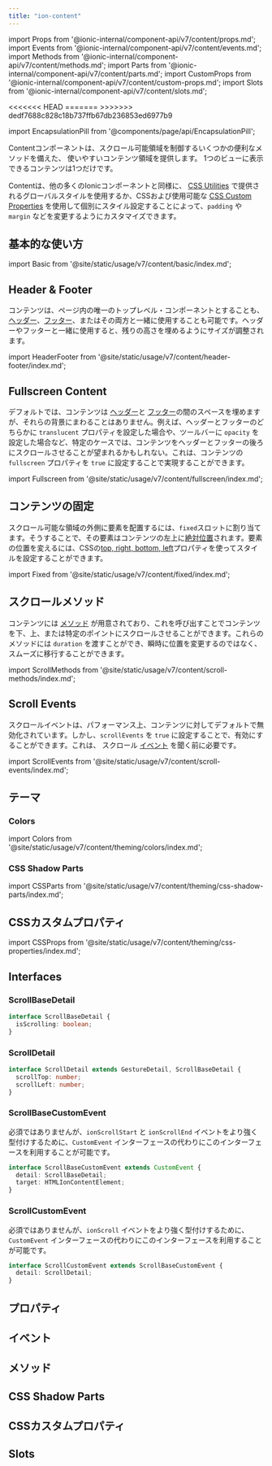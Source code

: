 ```yaml
---
title: "ion-content"
---
```

import Props from '@ionic-internal/component-api/v7/content/props.md';
import Events from '@ionic-internal/component-api/v7/content/events.md';
import Methods from '@ionic-internal/component-api/v7/content/methods.md';
import Parts from '@ionic-internal/component-api/v7/content/parts.md';
import CustomProps from '@ionic-internal/component-api/v7/content/custom-props.md';
import Slots from '@ionic-internal/component-api/v7/content/slots.md';

<head>
<<<<<<< HEAD
  <title>ion-content: Scrollable Component for Ionic App Content</title>
  <meta name="description" content="ion-contentは、スクロール可能な領域を制御する便利なメソッドを備えた、使いやすいコンテンツ領域を提供します。このIonicアプリ用CSSコンポーネントの詳細については、こちらをご覧ください。" />
=======
  <title>ion-content: Scrollable Component for Ionic App Content</title>
  <meta name="description" content="ion-content provides an easy to use content area with useful methods to control the scrollable area. Learn more about this CSS component for Ionic apps." />
>>>>>>> dedf7688c828c18b737ffb67db236853ed6977b9
</head>

import EncapsulationPill from '@components/page/api/EncapsulationPill';

<EncapsulationPill type="shadow" />


Contentコンポーネントは、スクロール可能領域を制御するいくつかの便利なメソッドを備えた、
使いやすいコンテンツ領域を提供します。
1つのビューに表示できるコンテンツは1つだけです。

Contentは、他の多くのIonicコンポーネントと同様に、 [CSS Utilities](/docs/layout/css-utilities) で提供されるグローバルスタイルを使用するか、CSSおよび使用可能な [CSS Custom Properties](#css-custom-properties) を使用して個別にスタイル設定することによって、`padding` や `margin` などを変更するようにカスタマイズできます。


## 基本的な使い方

import Basic from '@site/static/usage/v7/content/basic/index.md';

<Basic />


## Header & Footer

コンテンツは、ページ内の唯一のトップレベル・コンポーネントとすることも、[ヘッダー](./header)、[フッター](./footer)、またはその両方と一緒に使用することも可能です。ヘッダーやフッターと一緒に使用すると、残りの高さを埋めるようにサイズが調整されます。

import HeaderFooter from '@site/static/usage/v7/content/header-footer/index.md';

<HeaderFooter />


## Fullscreen Content

デフォルトでは、コンテンツは [ヘッダー](./header)と [フッター](./footer)の間のスペースを埋めますが、それらの背景にまわることはありません。例えば、ヘッダーとフッターのどちらかに `translucent` プロパティを設定した場合や、ツールバーに `opacity` を設定した場合など、特定のケースでは、コンテンツをヘッダーとフッターの後ろにスクロールさせることが望まれるかもしれない。これは、コンテンツの `fullscreen` プロパティを `true` に設定することで実現することができます。

import Fullscreen from '@site/static/usage/v7/content/fullscreen/index.md';

<Fullscreen />


## コンテンツの固定

スクロール可能な領域の外側に要素を配置するには、`fixed`スロットに割り当てます。そうすることで、その要素はコンテンツの左上に[絶対位置](https://developer.mozilla.org/en-US/docs/Web/CSS/position#absolute_positioning)されます。要素の位置を変えるには、CSSの[top, right, bottom, left](https://developer.mozilla.org/en-US/docs/Web/CSS/position)プロパティを使ってスタイルを設定することができます。

import Fixed from '@site/static/usage/v7/content/fixed/index.md';

<Fixed />

## スクロールメソッド

コンテンツには [メソッド](#methods) が用意されており、これを呼び出すことでコンテンツを下、上、または特定のポイントにスクロールさせることができます。これらのメソッドには `duration` を渡すことができ、瞬時に位置を変更するのではなく、スムーズに移行することができます。

import ScrollMethods from '@site/static/usage/v7/content/scroll-methods/index.md';

<ScrollMethods />

## Scroll Events

スクロールイベントは、パフォーマンス上、コンテンツに対してデフォルトで無効化されています。しかし、`scrollEvents` を `true` に設定することで、有効にすることができます。これは、 スクロール [イベント](#events) を聞く前に必要です。

import ScrollEvents from '@site/static/usage/v7/content/scroll-events/index.md';

<ScrollEvents />


## テーマ

### Colors

import Colors from '@site/static/usage/v7/content/theming/colors/index.md';

<Colors />

### CSS Shadow Parts

import CSSParts from '@site/static/usage/v7/content/theming/css-shadow-parts/index.md';

<CSSParts />

## CSSカスタムプロパティ

import CSSProps from '@site/static/usage/v7/content/theming/css-properties/index.md';

<CSSProps />


## Interfaces

### ScrollBaseDetail

```typescript
interface ScrollBaseDetail {
  isScrolling: boolean;
}
```

### ScrollDetail

```typescript
interface ScrollDetail extends GestureDetail, ScrollBaseDetail {
  scrollTop: number;
  scrollLeft: number;
}
```

### ScrollBaseCustomEvent

必須ではありませんが、`ionScrollStart` と `ionScrollEnd` イベントをより強く型付けするために、`CustomEvent` インターフェースの代わりにこのインターフェースを利用することが可能です。

```typescript
interface ScrollBaseCustomEvent extends CustomEvent {
  detail: ScrollBaseDetail;
  target: HTMLIonContentElement;
}
```

### ScrollCustomEvent

必須ではありませんが、`ionScroll` イベントをより強く型付けするために、`CustomEvent` インターフェースの代わりにこのインターフェースを利用することが可能です。

```typescript
interface ScrollCustomEvent extends ScrollBaseCustomEvent {
  detail: ScrollDetail;
}
```


## プロパティ
<Props />

## イベント
<Events />

## メソッド
<Methods />

## CSS Shadow Parts
<Parts />

## CSSカスタムプロパティ
<CustomProps />

## Slots
<Slots />
